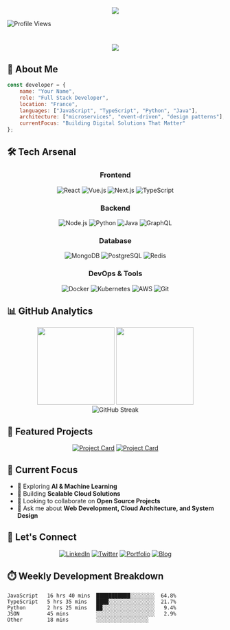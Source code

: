 <!-- Title Banner -->
<div align="center">
  <img src="https://capsule-render.vercel.app/api?type=waving&color=gradient&height=200&section=header&text=Welcome%20to%20My%20Universe&fontSize=50&fontAlignY=35&animation=twinkling&fontColor=gradient"/>
</div>

<!-- Profile Views Counter -->
<p align="left">
  <img src="https://komarev.com/ghpvc/?username=yourusername&label=Profile%20Views&color=blueviolet&style=flat" alt="Profile Views"/>
</p>

<!-- Introduction with Tech Animation -->
<h1 align="center">
  <img src="https://readme-typing-svg.herokuapp.com/?lines=Hello,+Fellow+Developers!+👋;Welcome+to+my+Digital+Space!;Let's+Create+Something+Amazing!&center=true&size=30">
</h1>

<!-- About Me Section -->
## 🚀 About Me

```javascript
const developer = {
    name: "Your Name",
    role: "Full Stack Developer",
    location: "France",
    languages: ["JavaScript", "TypeScript", "Python", "Java"],
    architecture: ["microservices", "event-driven", "design patterns"],
    currentFocus: "Building Digital Solutions That Matter"
};
```

<!-- Tech Stack -->
## 🛠️ Tech Arsenal

<div align="center">
  
### Frontend
![React](https://img.shields.io/badge/-React-61DAFB?style=for-the-badge&logo=react&logoColor=black)
![Vue.js](https://img.shields.io/badge/-Vue.js-4FC08D?style=for-the-badge&logo=vue.js&logoColor=white)
![Next.js](https://img.shields.io/badge/-Next.js-000000?style=for-the-badge&logo=next.js&logoColor=white)
![TypeScript](https://img.shields.io/badge/-TypeScript-3178C6?style=for-the-badge&logo=typescript&logoColor=white)

### Backend
![Node.js](https://img.shields.io/badge/-Node.js-339933?style=for-the-badge&logo=node.js&logoColor=white)
![Python](https://img.shields.io/badge/-Python-3776AB?style=for-the-badge&logo=python&logoColor=white)
![Java](https://img.shields.io/badge/-Java-007396?style=for-the-badge&logo=java&logoColor=white)
![GraphQL](https://img.shields.io/badge/-GraphQL-E10098?style=for-the-badge&logo=graphql&logoColor=white)

### Database
![MongoDB](https://img.shields.io/badge/-MongoDB-47A248?style=for-the-badge&logo=mongodb&logoColor=white)
![PostgreSQL](https://img.shields.io/badge/-PostgreSQL-336791?style=for-the-badge&logo=postgresql&logoColor=white)
![Redis](https://img.shields.io/badge/-Redis-DC382D?style=for-the-badge&logo=redis&logoColor=white)

### DevOps & Tools
![Docker](https://img.shields.io/badge/-Docker-2496ED?style=for-the-badge&logo=docker&logoColor=white)
![Kubernetes](https://img.shields.io/badge/-Kubernetes-326CE5?style=for-the-badge&logo=kubernetes&logoColor=white)
![AWS](https://img.shields.io/badge/-AWS-232F3E?style=for-the-badge&logo=amazon-aws&logoColor=white)
![Git](https://img.shields.io/badge/-Git-F05032?style=for-the-badge&logo=git&logoColor=white)

</div>

<!-- GitHub Stats -->
## 📊 GitHub Analytics

<div align="center">
  <img height="180em" src="https://github-readme-stats.vercel.app/api?username=yourusername&show_icons=true&theme=radical&include_all_commits=true&count_private=true"/>
  <img height="180em" src="https://github-readme-stats.vercel.app/api/top-langs/?username=yourusername&layout=compact&langs_count=8&theme=radical"/>
</div>

<!-- GitHub Streak Stats -->
<div align="center">
  <img src="https://github-readme-streak-stats.herokuapp.com/?user=yourusername&theme=radical" alt="GitHub Streak"/>
</div>

<!-- Projects Section -->
## 🎯 Featured Projects

<div align="center">

[![Project Card](https://github-readme-stats.vercel.app/api/pin/?username=yourusername&repo=project1&theme=radical)](https://github.com/yourusername/project1)
[![Project Card](https://github-readme-stats.vercel.app/api/pin/?username=yourusername&repo=project2&theme=radical)](https://github.com/yourusername/project2)

</div>

<!-- Current Focus -->
## 🔭 Current Focus

- 🌱 Exploring **AI & Machine Learning**
- 🚀 Building **Scalable Cloud Solutions**
- 👯 Looking to collaborate on **Open Source Projects**
- 💬 Ask me about **Web Development, Cloud Architecture, and System Design**

<!-- Connect Section -->
## 🤝 Let's Connect

<div align="center">
  
[![LinkedIn](https://img.shields.io/badge/LinkedIn-0077B5?style=for-the-badge&logo=linkedin&logoColor=white)](https://linkedin.com/in/yourusername)
[![Twitter](https://img.shields.io/badge/Twitter-1DA1F2?style=for-the-badge&logo=twitter&logoColor=white)](https://twitter.com/yourusername)
[![Portfolio](https://img.shields.io/badge/Portfolio-FF7139?style=for-the-badge&logo=Firefox-Browser&logoColor=white)](https://yourportfolio.com)
[![Blog](https://img.shields.io/badge/Blog-FFA500?style=for-the-badge&logo=rss&logoColor=white)](https://yourblog.com)

</div>

<!-- Code Time Stats -->
## ⏱️ Weekly Development Breakdown

```text
JavaScript   16 hrs 40 mins  ███████████░░░░░░░░  64.8%
TypeScript   5 hrs 35 mins   ████░░░░░░░░░░░░░░░  21.7%
Python       2 hrs 25 mins   ██░░░░░░░░░░░░░░░░░   9.4%
JSON         45 mins         ░░░░░░░░░░░░░░░░░░░   2.9%
Other        18 mins         ░░░░░░░░░░░░░░░░░
